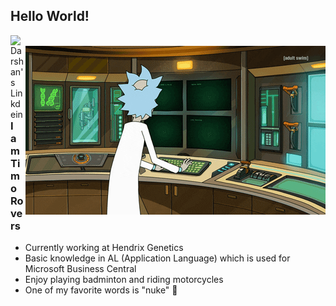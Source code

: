 ## Hello World! 

<a href="https://www.linkedin.com/in/timorovers/">
  <img align="left" alt="Darshan's Linkdein" width="22px" src="https://cdn.jsdelivr.net/npm/simple-icons@v3/icons/linkedin.svg" />
</a>

<br />
<img align="right" alt="GIF" src="https://github.com/darshan-jain/darshan-jain/blob/master/rick.gif" />

### I am Timo Rovers
- Currently working at Hendrix Genetics 
- Basic knowledge in AL (Application Language) which is used for Microsoft Business Central
- Enjoy playing badminton and riding motorcycles 
- One of my favorite words is "nuke" 💨
